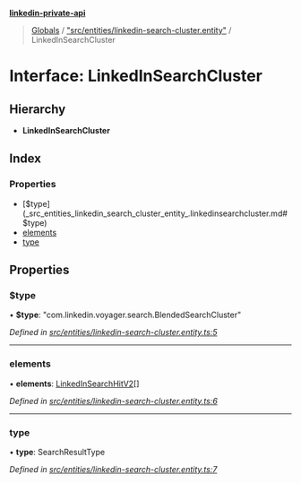 **[linkedin-private-api](../README.md)**

> [Globals](../globals.md) / ["src/entities/linkedin-search-cluster.entity"](../modules/_src_entities_linkedin_search_cluster_entity_.md) / LinkedInSearchCluster

# Interface: LinkedInSearchCluster

## Hierarchy

* **LinkedInSearchCluster**

## Index

### Properties

* [$type](_src_entities_linkedin_search_cluster_entity_.linkedinsearchcluster.md#$type)
* [elements](_src_entities_linkedin_search_cluster_entity_.linkedinsearchcluster.md#elements)
* [type](_src_entities_linkedin_search_cluster_entity_.linkedinsearchcluster.md#type)

## Properties

### $type

•  **$type**: \"com.linkedin.voyager.search.BlendedSearchCluster\"

*Defined in [src/entities/linkedin-search-cluster.entity.ts:5](https://github.com/cosiall/linkedin-private-api/blob/114c782/src/entities/linkedin-search-cluster.entity.ts#L5)*

___

### elements

•  **elements**: [LinkedInSearchHitV2](_src_entities_linkedin_search_hit_v2_entity_.linkedinsearchhitv2.md)[]

*Defined in [src/entities/linkedin-search-cluster.entity.ts:6](https://github.com/cosiall/linkedin-private-api/blob/114c782/src/entities/linkedin-search-cluster.entity.ts#L6)*

___

### type

•  **type**: SearchResultType

*Defined in [src/entities/linkedin-search-cluster.entity.ts:7](https://github.com/cosiall/linkedin-private-api/blob/114c782/src/entities/linkedin-search-cluster.entity.ts#L7)*
